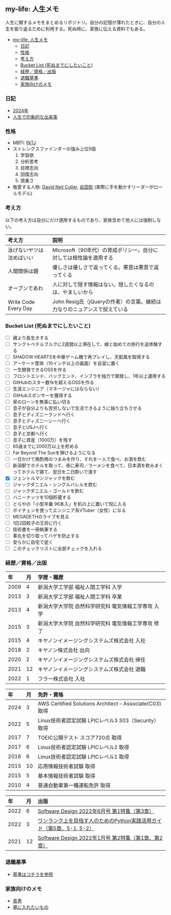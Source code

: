 ## my-life: 人生メモ
人生に関するメモをまとめるリポジトリ。自分の記憶が薄れたときに、自分の人生を振り返るために利用する。死ぬ時に、家族に伝える資料でもある。

- [my-life: 人生メモ](#my-life-人生メモ)
  - [日記](#日記)
  - [性格](#性格)
  - [考え方](#考え方)
  - [Bucket List (死ぬまでにしたいこと)](#bucket-list-死ぬまでにしたいこと)
  - [経歴／資格／出版](#経歴資格出版)
  - [退職基準](#退職基準)
  - [家族向けのメモ](#家族向けのメモ)

### 日記
- [2024年](./diary/2024/README.md)
- [人生で印象的な出来事](./diary/impact-events.md)

### 性格
- MBTI: [INTJ](https://www.16personalities.com/ja/intj%E5%9E%8B%E3%81%AE%E6%80%A7%E6%A0%BC)
- ストレングスファインダーの強み上位5個
  1. 学習欲
  2. 分析思考
  3. 目標志向
  4. 回復志向
  5. 慎重さ
- 敬愛する人物: [David Neil Cutler](https://ja.wikipedia.org/wiki/%E3%83%87%E3%83%B4%E3%82%A3%E3%83%83%E3%83%89%E3%83%BB%E3%82%AB%E3%83%88%E3%83%A9%E3%83%BC), [岩田聡](https://ja.wikipedia.org/wiki/%E5%B2%A9%E7%94%B0%E8%81%A1) (実際に手を動かすリーダーがロールモデル) 

### 考え方
以下の考え方は自分にだけ適用するものであり、家族含めて他人には強制しない。

| 考え方 | 説明 |
| :--- | :--- |
| 泳げないヤツは沈めばいい |Microsoft（90年代）の育成ポリシー。自分に対しては根性論を適用する|
| 人間関係は鏡 | 優しさは優しさで返ってくる。悪意は悪意で返ってくる |
| オープンであれ | 人に対して隠す情報はない。隠したくなるのは、やましいから |
| Write Code Every Day | John Resig氏（jQueryの作者）の言葉。継続は力なりのニュアンスで捉えている |


### Bucket List (死ぬまでにしたいこと)
- [ ] 親より長生きする
- [ ] サンクトペテルブルクに2週間以上滞在して、嫁と始めての旅行を追体験する
- [ ] SHADOW HEARTSを中華ゲーム機で再プレイし、天凱凰を取得する
- [ ] アーケード筐体（10インチ以上の画面）を自室に置く
- [ ] 一生開発できるOSSを作る
- [ ] フロントエンド、バックエンド、インフラを独力で開発し、1年以上運用する
- [ ] GitHubのスター数1kを超えるOSSを作る
- [ ] 生涯エンジニア（マネージャにはならない）
- [ ] GitHubスポンサーを獲得する
- [ ] 家のローンを無事に払い切る
- [ ] 息子が自分よりも苦労しないで生活できるように独り立ちさせる
- [ ] 息子とディズニーランドへ行く
- [ ] 息子とディズニーシーへ行く
- [ ] 息子とUSJへ行く
- [ ] 息子と京都へ行く
- [ ] 息子に資産（1000万）を残す
- [ ] 65歳までに2000万以上を貯める
- [ ] Far Beyond The Sunを弾けるようになる
- [ ] 一日かけて晩酌用のつまみを作り、それを一人で食べ、お酒を飲む
- [ ] 新潟駅でホテルを取って、夜に寿司／ラーメンを食べて、日本酒を飲みまくってホテルで寝て、翌日を二日酔いで潰す
- [x] ジェントルマンジャックを飲む
- [ ] ジャックダニエル・シングルバレルを飲む
- [ ] ジャックダニエル・ゴールドを飲む
- [ ] ハニーナッツを10個貯蔵する
- [ ] とらやの「小型羊羹 96本入」を机の上に置いて悦に入る
- [ ] ボイチェンを使ってエンジニア系VTuber（女性）になる
- [ ] MEGADETHのライブを見る
- [ ] 1日2回餃子の王将に行く
- [ ] 技術書を一冊執筆する
- [ ] 睾丸を切り取ってハゲを防止する
- [ ] 安らかに自宅で逝く
- [ ] このチェックリストに全部チェックを入れる

### 経歴／資格／出版

|年|月| 学歴・職歴|
|:---|:---|:---|
|2009|4|新潟大学工学部 福祉人間工学科 入学|
|2013|3|新潟大学工学部 福祉人間工学科 卒業|
|2013|4|新潟大学大学院 自然科学研究科 電気情報工学専攻 入学|
|2015|3|新潟大学大学院 自然科学研究科 電気情報工学専攻 修了|
|2015|4|キヤノンイメージングシステムズ株式会社 入社|
|2018|2|キヤノン株式会社 出向|
|2020|2|キヤノンイメージングシステムズ株式会社 帰任|
|2021|12|キヤノンイメージングシステムズ株式会社 退職|
|2022|1|フラー株式会社 入社|

|年|月| 免許・資格 |
|:---|:---|:---|
|2024|3|AWS Certified Solutions Architect – Associate(C03)取得|
|2022|5|Linux技術者認定試験 LPICレベル3 303（Security）取得|
|2017|7| TOEIC公開テスト スコア720点 取得|
|2017|6|Linux技術者認定試験 LPICレベル2 取得|
|2016|6|Linux技術者認定試験 LPICレベル1 取得|
|2015|10|応用情報技術者試験 取得|
|2015|5|基本情報技術者試験 取得|
|2010|4|普通自動車第一種運転免許 取得|

|年|月| 出版 |
|:---|:---|:---|
|2022|6|[Software Design 2022年6月号 第1特集（第3章）](https://gihyo.jp/magazine/SD/archive/2022/202206)|
|2022|3|[ワンランク上を目指す人のためのPython実践活用ガイド（第5章、5-1, 5-2）](https://gihyo.jp/book/2022/978-4-297-12639-1)|
|2021|12|[Software Design 2022年1月号 第2特集（第1章、第2章）](https://gihyo.jp/magazine/SD/archive/2022/202201)|

### 退職基準
- [基準はコチラを参照](./work/retirement.md)

### 家族向けのメモ
- [長男](./family/eldest-son.md)
- [墓に入れたいもの](./family/grave.md)
